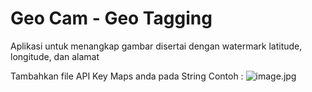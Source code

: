 # Geo Cam - Geo Tagging
Aplikasi untuk menangkap gambar disertai dengan watermark latitude, longitude, dan alamat

Tambahkan file API Key Maps anda pada String
Contoh :
![image.jpg]( {https://github.com/oexlye08/GeoCam-GeoTagging/blob/master/photo_2023-02-13_19-40-23.jpg} )
